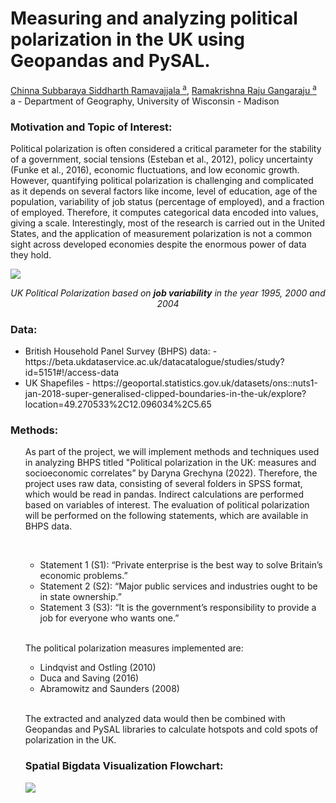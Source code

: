 # Measuring and analyzing political polarization in the UK using Geopandas and PySAL.
<a href = "https://sidrcs.github.io/maps/index.html"> Chinna Subbaraya Siddharth Ramavajjala <sup>a</sup></a>, <a href = ""> Ramakrishna Raju Gangaraju  <sup>a</sup></a> <br> a - Department of Geography, University of Wisconsin - Madison
<br>
<h3><b>Motivation and Topic of Interest:</h3></b>
<p>Political polarization is often considered a critical parameter for the stability of a government, social tensions (Esteban et al., 2012), policy uncertainty (Funke et al., 2016), economic fluctuations, and low economic growth. However, quantifying political polarization is challenging and complicated as it depends on several factors like income, level of education, age of the population, variability of job status (percentage of employed), and a fraction of employed. Therefore, it computes categorical data encoded into values, giving a scale. Interestingly, most of the research is carried out in the United States, and the application of measurement polarization is not a common sight across developed economies despite the enormous power of data they hold.</p>
<img src = "https://github.com/Sidrcs/Political_Polarization/blob/main/images/job_variability_1995_200_2004.png?raw=true"> 
<p align = "center"><i>UK Political Polarization based on <b>job variability</b> in the year 1995, 2000 and 2004 </i></p>

<h3><b>Data:</b></h3>
<ul>
<li>British Household Panel Survey (BHPS) data:  - https://beta.ukdataservice.ac.uk/datacatalogue/studies/study?id=5151#!/access-data</li>
<li>UK Shapefiles - https://geoportal.statistics.gov.uk/datasets/ons::nuts1-jan-2018-super-generalised-clipped-boundaries-in-the-uk/explore?location=49.270533%2C12.096034%2C5.65</li>
</ul>
<h3><b>Methods:</b></h3>
<ul>
<p>As part of the project, we will implement methods and techniques used in analyzing BHPS titled "Political polarization in the UK: measures and socioeconomic correlates” by Daryna Grechyna (2022). Therefore, the project uses raw data, consisting of several folders in SPSS format, which would be read in pandas. Indirect calculations are performed based on variables of interest.
The evaluation of political polarization will be performed on the following statements, which are available in BHPS data.
<p>
<br>
<ul><li>Statement 1 (S1): “Private enterprise is the best way to solve Britain’s economic problems.”</li>
<li>Statement 2 (S2): “Major public services and industries ought to be in state ownership.”</li>
<li>Statement 3 (S3): “It is the government’s responsibility to provide a job for everyone who wants one.”</li></ul>
<br>
<p>The political polarization measures implemented are:<p>
<ul> <li> Lindqvist and Ostling (2010)</li>
<li> Duca and Saving (2016)</li>
<li> Abramowitz and Saunders (2008)</li> </ul>
<br>
<p>The extracted and analyzed data would then be combined with Geopandas and PySAL libraries to calculate hotspots and cold spots of polarization in the UK.</p>

<h3><b>Spatial Bigdata Visualization Flowchart:</b></h3>

<img src = "https://github.com/Sidrcs/Political_Polarization/blob/main/images/flow.drawio.png?raw=true">
<p align = "center"></p>




